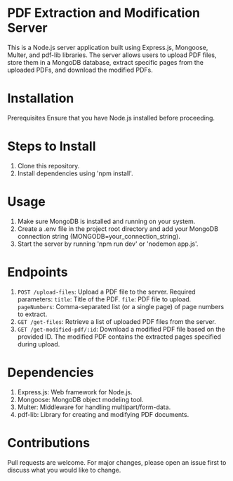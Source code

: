 #              **PDF Extraction and Modification Server** 
This is a Node.js server application built using Express.js, Mongoose, Multer, and pdf-lib libraries. The server allows users to upload PDF files, store them in a MongoDB database, extract specific pages from the uploaded PDFs, and download the modified PDFs.

# Installation
Prerequisites
Ensure that you have Node.js installed before proceeding.

# Steps to Install
1. Clone this repository.
2. Install dependencies using 'npm install'.

# Usage
1. Make sure MongoDB is installed and running on your system.
2. Create a .env file in the project root directory and add your MongoDB connection string (MONGODB=your_connection_string).
3. Start the server by running 'npm run dev' or 'nodemon app.js'.

# Endpoints
1. `POST /upload-files`: Upload a PDF file to the server. Required parameters:
 `title`: Title of the PDF.
 `file`: PDF file to upload.
 `pageNumbers`: Comma-separated list (or a single page) of page numbers to extract.
2. `GET /get-files`: Retrieve a list of uploaded PDF files from the server.
3. `GET /get-modified-pdf/:id`: Download a modified PDF file based on the provided ID. The modified PDF contains the extracted pages specified during upload.

# Dependencies
1. Express.js: Web framework for Node.js.
2. Mongoose: MongoDB object modeling tool.
3. Multer: Middleware for handling multipart/form-data.
4. pdf-lib: Library for creating and modifying PDF documents.

# Contributions
Pull requests are welcome. For major changes, please open an issue first to discuss what you would like to change.

